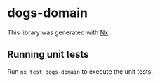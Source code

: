 # dogs-domain

This library was generated with [Nx](https://nx.dev).

## Running unit tests

Run `nx test dogs-domain` to execute the unit tests.
